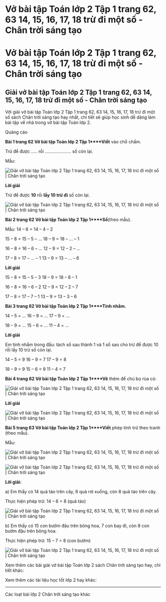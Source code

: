 # Vở bài tập Toán lớp 2 Tập 1 trang 62, 63 14, 15, 16, 17, 18 trừ đi một số - Chân trời sáng tạo

# Vở bài tập Toán lớp 2 Tập 1 trang 62, 63 14, 15, 16, 17, 18 trừ đi một số - Chân trời sáng tạo

## Giải vở bài tập Toán lớp 2 Tập 1 trang 62, 63 14, 15, 16, 17, 18 trừ đi một số - Chân trời sáng tạo

Với giải vở bài tập Toán lớp 2 Tập 1 trang 62, 63 14, 15, 16, 17, 18 trừ đi một số sách Chân trời sáng tạo hay nhất, chi tiết sẽ giúp học sinh dễ dàng làm bài tập về nhà trong vở bài tập Toán lớp 2.

Quảng cáo

**Bài 1 trang 62 Vở bài tập Toán lớp 2 Tập 1****Viết** vào chỗ chấm.

Trừ để được ….. rồi ………………… số còn lại.

Mẫu: 

![Giải vở bài tập Toán lớp 2 Tập 1 trang 62, 63 14, 15, 16, 17, 18 trừ đi một số | Chân trời sáng tạo](https://vietjack.com/vbt-toan-2-ct/images/14-15-16-17-18-tru-di-mot-so-trang-62-63-116245.PNG)

**Lời giải**

Trừ để được **10** rồi **lấy 10 trừ đi** số còn lại.

![Giải vở bài tập Toán lớp 2 Tập 1 trang 62, 63 14, 15, 16, 17, 18 trừ đi một số | Chân trời sáng tạo](https://vietjack.com/vbt-toan-2-ct/images/14-15-16-17-18-tru-di-mot-so-trang-62-63-116247.PNG)

**Bài 2 trang 62 Vở bài tập Toán lớp 2 Tập 1****Số**(theo mẫu).

Mẫu: 14 – 6 = 14 – 4 – 2

15 – 8 = 15 – 5 – … 18 – 9 = 18 – … – 1

16 – 8 = 16 – 6 – … 12 – 9 = 12 – 2 – …

17 – 8 = 17 – … – 1 13 – 9 = 13 – … – 6

**Lời giải**

15 – 8 = 15 – 5 – 3 18 – 9 = 18 – 8 – 1

16 – 8 = 16 – 6 – 2 12 – 9 = 12 – 2 – 7

17 – 8 = 17 – 7 – 1 13 – 9 = 13 – 3 – 6

**Bài 3 trang 62 Vở bài tập Toán lớp 2 Tập 1****Tính nhẩm.**

14 – 5 = … 16 – 9 = … 17 – 9 = …

18 – 9 = … 15 – 6 = … 11 – 4 = …

**Lời giải**

Em tính nhẩm trong đầu: tách số sau thành 1 và 1 số sao cho trừ để được 10 rồi lấy 10 trừ số còn lại.

14 – 5 = 9 16 – 9 = 7 17 – 9 = 8

18 – 9 = 9 15 – 6 = 9 11 – 4 = 7

**Bài 4 trang 62 Vở bài tập Toán lớp 2 Tập 1****Vẽ** thêm để chú bọ rùa có:

![Giải vở bài tập Toán lớp 2 Tập 1 trang 62, 63 14, 15, 16, 17, 18 trừ đi một số | Chân trời sáng tạo](https://vietjack.com/vbt-toan-2-ct/images/14-15-16-17-18-tru-di-mot-so-trang-62-63-116249.PNG)

**Lời giải**

![Giải vở bài tập Toán lớp 2 Tập 1 trang 62, 63 14, 15, 16, 17, 18 trừ đi một số | Chân trời sáng tạo](https://vietjack.com/vbt-toan-2-ct/images/14-15-16-17-18-tru-di-mot-so-trang-62-63-116251.PNG)

**Bài 5 trang 63 Vở bài tập Toán lớp 2 Tập 1****Viết** phép tính trừ theo tranh (theo mẫu).

Mẫu:

![Giải vở bài tập Toán lớp 2 Tập 1 trang 62, 63 14, 15, 16, 17, 18 trừ đi một số | Chân trời sáng tạo](https://vietjack.com/vbt-toan-2-ct/images/14-15-16-17-18-tru-di-mot-so-trang-62-63-116253.PNG)

![Giải vở bài tập Toán lớp 2 Tập 1 trang 62, 63 14, 15, 16, 17, 18 trừ đi một số | Chân trời sáng tạo](https://vietjack.com/vbt-toan-2-ct/images/14-15-16-17-18-tru-di-mot-so-trang-62-63-116255.PNG)

**Lời giải:**

a) Em thấy có 14 quả táo trên cây, 6 quả rơi xuống, còn 8 quả táo trên cây. 

Thực hiện phép trừ: 14 – 6 = 8 (quả táo)

![Giải vở bài tập Toán lớp 2 Tập 1 trang 62, 63 14, 15, 16, 17, 18 trừ đi một số | Chân trời sáng tạo](https://vietjack.com/vbt-toan-2-ct/images/14-15-16-17-18-tru-di-mot-so-trang-62-63-116257.PNG)

b) Em thấy có 15 con bướm đậu trên bông hoa, 7 con bay đi, còn 8 con bướm đậu trên bông hoa. 

Thực hiện phép trừ: 15 – 7 = 8 (con bướm) 

![Giải vở bài tập Toán lớp 2 Tập 1 trang 62, 63 14, 15, 16, 17, 18 trừ đi một số | Chân trời sáng tạo](https://vietjack.com/vbt-toan-2-ct/images/14-15-16-17-18-tru-di-mot-so-trang-62-63-116259.PNG)

Xem thêm các bài giải vở bài tập Toán lớp 2 sách Chân trời sáng tạo hay, chi tiết khác:

Xem thêm các tài liệu học tốt lớp 2 hay khác:

* * *

Các loạt bài lớp 2 Chân trời sáng tạo khác
